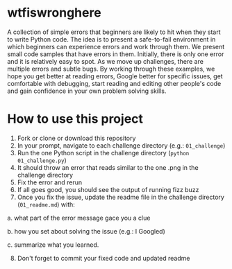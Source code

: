 # wtfiswronghere
A collection of simple errors that beginners are likely to hit when they start to write Python code. The idea is to present a safe-to-fail environment in which beginners can experience errors and work through them. We present small code samples that have errors in them. Initially, there is only one error and it is relatively easy to spot. As we move up challenges, there are multiple errors and subtle bugs. By working through these examples, we hope you get better at reading errors, Google better for specific issues, get comfortable with debugging, start reading and editing other people's code and gain confidence in your own problem solving skills. 

# How to use this project
1. Fork or clone or download this repository
2. In your prompt, navigate to each challenge directory (e.g.: `01_challenge`)
3. Run the one Python script in the challenge directory (`python 01_challenge.py`)
4. It should throw an error that reads similar to the one .png in the challenge directory
5. Fix the error and rerun
6. If all goes good, you should see the output of running fizz buzz
7. Once you fix the issue, update the readme file in the challenge directory (`01_readme.md`) with:

a. what part of the error message gace you a clue

b. how you set about solving the issue (e.g.: I Googled)

c. summarize what you learned. 

8. Don't forget to commit your fixed code and updated readme

